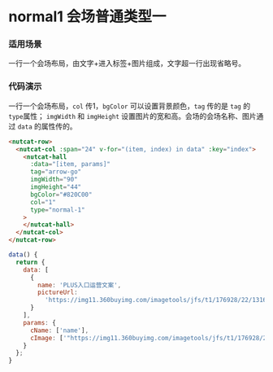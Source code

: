 # normal1 会场普通类型一

### 适用场景

一行一个会场布局，由文字+进入标签+图片组成，文字超一行出现省略号。


### 代码演示

一行一个会场布局，`col` 传1，`bgColor` 可以设置背景颜色，`tag` 传的是 `tag` 的`type`属性；
`imgWidth` 和 `imgHeight` 设置图片的宽和高。会场的会场名称、图片通过 `data` 的属性传的。



```html
<nutcat-row>
  <nutcat-col :span="24" v-for="(item, index) in data" :key="index">
    <nutcat-hall
      :data="[item, params]"
      tag="arrow-go"
      imgWidth="90"
      imgHeight="44"
      bgColor="#820C00"
      col="1"
      type="normal-1"
    >
    </nutcat-hall>
  </nutcat-col>
</nutcat-row>
```

```javascript
data() {
  return {
    data: [
      {
        name: 'PLUS入口运营文案',
        pictureUrl:
          'https://img11.360buyimg.com/imagetools/jfs/t1/176928/22/13163/23498/60e65cffE9eda1beb/5267b71a88705447.png'
      }
    ],
    params: {
      cName: ['name'],
      cImage: ['"https://img11.360buyimg.com/imagetools/jfs/t1/176928/22/13163/23498/60e65cffE9eda1beb/5267b71a88705447.png"'],
    }
  };
}
```


<!-- ### Events

| 事件名 | 说明           | 回调参数     |
|--------|----------------|--------------|
| click  | 点击按钮时触发 | event: Event | -->

